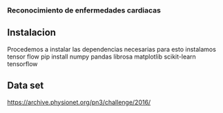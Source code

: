 ### Reconocimiento de enfermedades cardiacas


## Instalacion 

Procedemos a instalar las dependencias necesarias 
para esto instalamos tensor flow 
pip install numpy pandas librosa matplotlib scikit-learn tensorflow


## Data set 

https://archive.physionet.org/pn3/challenge/2016/

